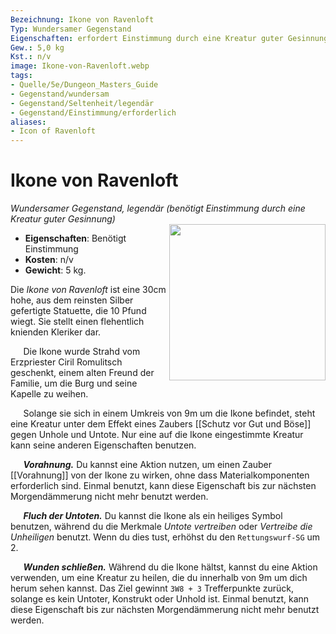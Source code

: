 ```yaml
---
Bezeichnung: Ikone von Ravenloft
Typ: Wundersamer Gegenstand
Eigenschaften: erfordert Einstimmung durch eine Kreatur guter Gesinnung
Gew.: 5,0 kg
Kst.: n/v
image: Ikone-von-Ravenloft.webp
tags:
- Quelle/5e/Dungeon_Masters_Guide
- Gegenstand/wundersam
- Gegenstand/Seltenheit/legendär
- Gegenstand/Einstimmung/erforderlich
aliases:
- Icon of Ravenloft
---
```

# Ikone von Ravenloft
*Wundersamer Gegenstand, legendär (benötigt Einstimmung durch eine Kreatur guter Gesinnung)*  
<img src="Ikone-von-Ravenloft.webp" align="right" width="250">

- **Eigenschaften**: Benötigt Einstimmung
- **Kosten**: n/v
- **Gewicht**: 5 kg.

Die _Ikone von Ravenloft_ ist eine 30cm hohe, aus dem reinsten Silber gefertigte Statuette, die 10 Pfund wiegt.  Sie stellt einen flehentlich knienden Kleriker dar.

$\quad$ Die Ikone wurde Strahd vom Erzpriester Ciril Romulitsch geschenkt, einem alten Freund der Familie, um die Burg und seine Kapelle zu weihen.

$\quad$ Solange sie sich in einem Umkreis von 9m um die Ikone befindet, steht eine Kreatur unter dem Effekt eines Zaubers [[Schutz vor Gut und Böse]] gegen Unhole und Untote. Nur eine auf die Ikone eingestimmte Kreatur kann seine anderen Eigenschaften benutzen.

$\quad$ **_Vorahnung._** Du kannst eine Aktion nutzen, um einen Zauber [[Vorahnung]] von der Ikone zu wirken, ohne dass Materialkomponenten erforderlich sind. Einmal benutzt, kann diese Eigenschaft bis zur nächsten Morgendämmerung nicht mehr benutzt werden.

$\quad$ **_Fluch der Untoten._** Du kannst die Ikone als ein heiliges Symbol benutzen, während du die Merkmale _Untote vertreiben_ oder _Vertreibe die Unheiligen_ benutzt. Wenn du dies tust, erhöhst du den `Rettungswurf-SG` um 2.

$\quad$ **_Wunden schließen._** Während du die Ikone hältst, kannst du eine Aktion verwenden, um eine Kreatur zu heilen, die du innerhalb von 9m um dich herum sehen kannst. Das Ziel gewinnt `3W8 + 3` Trefferpunkte zurück, solange es kein Untoter, Konstrukt oder Unhold ist. Einmal benutzt, kann diese Eigenschaft bis zur nächsten Morgendämmerung nicht mehr benutzt werden. 